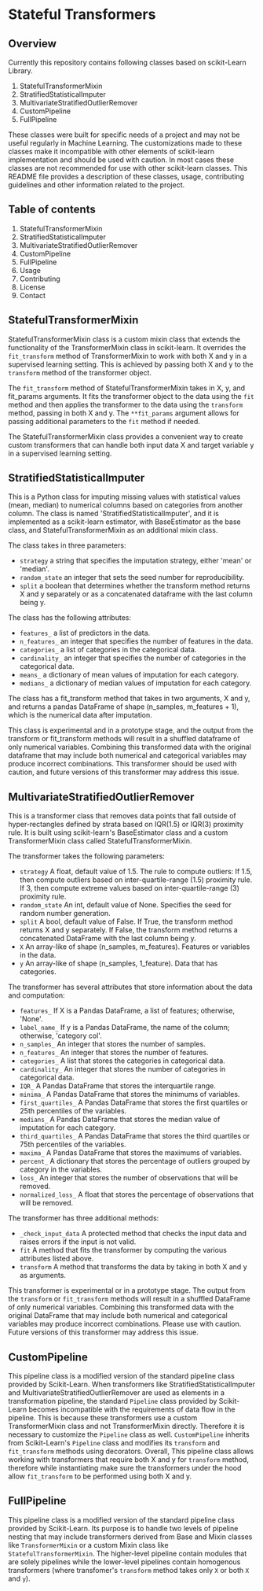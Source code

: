 # Stateful Transformers

Overview
--------
Currently this repository contains following classes based on scikit-Learn Library.
1. StatefulTransformerMixin
2. StratifiedStatisticalImputer
3. MultivariateStratifiedOutlierRemover
4. CustomPipeline
5. FullPipeline

These classes were built for specific needs of a project and may not be useful regularly in Machine Learning. The customizations made to these classes make it incompatible with other elements of scikit-learn implementation and should be used with caution. In most cases these classes are not recommended for use with other scikit-learn classes.
This README file provides a description of these classes, usage, contributing guidelines and other information related to the project.

Table of contents
-----------------
1. StatefulTransformerMixin
2. StratifiedStatisticalImputer
3. MultivariateStratifiedOutlierRemover
4. CustomPipeline
5. FullPipeline
6. Usage
7. Contributing
8. License
9. Contact

StatefulTransformerMixin
------------------------
StatefulTransformerMixin class is a custom mixin class that extends the functionality of the TransformerMixin class in scikit-learn. It overrides the `fit_transform` method of TransformerMixin to work with both X and y in a supervised learning setting. This is achieved by passing both X and y to the `transform` method of the transformer object.

The `fit_transform` method of StatefulTransformerMixin takes in X, y, and fit_params arguments. It fits the transformer object to the data using the `fit` method and then applies the transformer to the data using the `transform` method, passing in both X and y. The `**fit_params` argument allows for passing additional parameters to the `fit` method if needed.

The StatefulTransformerMixin class provides a convenient way to create custom transformers that can handle both input data X and target variable y in a supervised learning setting.

StratifiedStatisticalImputer
----------------------------

This is a Python class for imputing missing values with statistical values (mean, median) to numerical columns based on categories from another column. The class is named 'StratifiedStatisticalImputer', and it is implemented as a scikit-learn estimator, with BaseEstimator as the base class, and StatefulTransformerMixin as an additional mixin class.

The class takes in three parameters:

- `strategy` a string that specifies the imputation strategy, either 'mean' or 'median'.
- `random_state` an integer that sets the seed number for reproducibility.
- `split` a boolean that determines whether the transform method returns X and y separately or as a concatenated dataframe with the last column being y.

The class has the following attributes:

- `features_` a list of predictors in the data.
- `n_features_` an integer that specifies the number of features in the data.
- `categories_` a list of categories in the categorical data.
- `cardinality_` an integer that specifies the number of categories in the categorical data.
- `means_` a dictionary of mean values of imputation for each category.
- `medians_` a dictionary of median values of imputation for each category.

The class has a fit_transform method that takes in two arguments, X and y, and returns a pandas DataFrame of shape (n_samples, m_features + 1), which is the numerical data after imputation.

This class is experimental and in a prototype stage, and the output from the transform or fit_transform methods will result in a shuffled dataframe of only numerical variables. Combining this transformed data with the original dataframe that may include both numerical and categorical variables may produce incorrect combinations. This transformer should be used with caution, and future versions of this transformer may address this issue.

MultivariateStratifiedOutlierRemover
------------------------------------
This is a transformer class that removes data points that fall outside of hyper-rectangles defined by strata based on IQR(1.5) or IQR(3) proximity rule. It is built using scikit-learn's BaseEstimator class and a custom TransformerMixin class called StatefulTransformerMixin.

The transformer takes the following parameters:

- `strategy` A float, default value of 1.5. The rule to compute outliers:
    If 1.5, then compute outliers based on inter-quartile-range (1.5) proximity rule.
    If 3, then compute extreme values based on inter-quartile-range (3) proximity rule.
- `random_state` An int, default value of None. Specifies the seed for random number generation.
- `split` A bool, default value of False. If True, the transform method returns X and y separately. If False, the transform method returns a concatenated DataFrame with the last column being y.
- `X` An array-like of shape (n_samples, m_features). Features or variables in the data.
- `y` An array-like of shape (n_samples, 1_feature). Data that has categories.

The transformer has several attributes that store information about the data and computation:

- `features_` If X is a Pandas DataFrame, a list of features; otherwise, 'None'.
- `label_name_` If y is a Pandas DataFrame, the name of the column; otherwise, 'category col'.
- `n_samples_` An integer that stores the number of samples.
- `n_features_` An integer that stores the number of features.
- `categories_` A list that stores the categories in categorical data.
- `cardinality_` An integer that stores the number of categories in categorical data.
- `IQR_` A Pandas DataFrame that stores the interquartile range.
- `minima_` A Pandas DataFrame that stores the minimums of variables.
- `first_quartiles_` A Pandas DataFrame that stores the first quartiles or 25th percentiles of the variables.
- `medians_` A Pandas DataFrame that stores the median value of imputation for each category.
- `third_quartiles_` A Pandas DataFrame that stores the third quartiles or 75th percentiles of the variables.
- `maxima_` A Pandas DataFrame that stores the maximums of variables.
- `percent_` A dictionary that stores the percentage of outliers grouped by category in the variables.
- `loss_` An integer that stores the number of observations that will be removed.
- `normalized_loss_` A float that stores the percentage of observations that will be removed.

The transformer has three additional methods:

- `_check_input_data` A protected method that checks the input data and raises errors if the input is not valid.
- `fit` A method that fits the transformer by computing the various attributes listed above.
- `transform` A method that transforms the data by taking in both X and y as arguments. 

This transformer is experimental or in a prototype stage. The output from the `transform` or `fit_transform` methods will result in a shuffled DataFrame of only numerical variables. Combining this transformed data with the original DataFrame that may include both numerical and categorical variables may produce incorrect combinations. Please use with caution. Future versions of this transformer may address this issue.

CustomPipeline
--------------
This pipeline class is a modified version of the standard pipeline class provided by Scikit-Learn. When transformers like StratifiedStatisticalImputer and MultivariateStratifiedOutlierRemover are used as elements in a transformation pipeline, the standard `Pipeline` class provided by Scikit-Learn becomes incompatible with the requirements of data flow in the pipeline. This is because these transformers use a custom TransformerMixin class and not TransformerMixin directly. Therefore it is necessary to customize the `Pipeline` class as well. `CustomPipeline` inherits from Scikit-Learn's `Pipeline` class and modifies its `transform` and `fit_transform` methods using decorators. Overall, This pipeline class allows working with transformers that require both X and y for `transform` method, therefore while instantiating make sure the transformers under the hood allow `fit_transform` to be performed using both X and y.

FullPipeline
------------
This pipeline class is a modified version of the standard pipeline class provided by Scikit-Learn. Its purpose is to handle two levels of pipeline nesting that may include transformers derived from Base and Mixin classes like `TransformerMixin` or a custom Mixin class like `StatefulTransformerMixin`. The higher-level pipeline contain modules that are solely pipelines while the lower-level pipelines 
contain homogenous transformers (where transfomer's `transform` method takes only `X` or both `X` and `y`).
